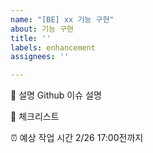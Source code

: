 ```yaml
---
name: "[BE] xx 기능 구현"
about: 기능 구현
title: ''
labels: enhancement
assignees: ''

---
```


💁 설명
Github 이슈 설명

📑 체크리스트



⏰ 예상 작업 시간
2/26 17:00전까지
